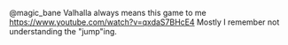 @magic_bane Valhalla always means this game to me https://www.youtube.com/watch?v=qxdaS7BHcE4 Mostly I remember not understanding the "jump"ing.
